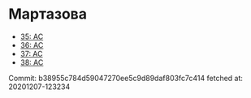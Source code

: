 # Мартазова
- [35: AC](35.md)
- [36: AC](36.md)
- [37: AC](37.md)
- [38: AC](38.md)

Commit: b38955c784d59047270ee5c9d89daf803fc7c414
 fetched at: 20201207-123234
